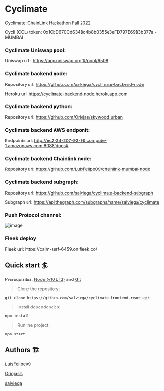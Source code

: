# Cyclimate

Cyclimate: ChainLink Hackathon Fall 2022

Cycli (CCL) token: 0x1CbD670Cd634Bc4b8b0355e3eFD797E69B3b377a - MUMBAI

### Cyclimate Uniswap pool:

Uniswap url : https://app.uniswap.org/#/pool/6508

### Cyclimate backend node:

Repository url: https://github.com/salviega/cyclimate-backend-node

Heroku url: https://cyclimate-backend-node.herokuapp.com

### Cyclimate backend python:

Repository url: https://github.com/Oriojas/skywood_urban

### Cyclimate backend AWS endponit:

Endpoints url: http://ec2-34-207-93-96.compute-1.amazonaws.com:8088/docs#

### Cyclimate backend Chainlink node:

Repository url: https://github.com/LuisFelipe09/chainlink-mumbai-node

### Cyclimate backend subgraph:

Repository url: https://github.com/salviega/cyclimate-backend-subgraph

Subgraph url: https://api.thegraph.com/subgraphs/name/salviega/cyclimate

### Push Protocol channel:

![image](https://user-images.githubusercontent.com/90350943/202186211-5d77af9c-17ac-4e05-97ec-18bee101e0ed.png)

### Fleek deploy

Fleek url: https://calm-surf-6459.on.fleek.co/

## Quick start 🏄

Prerequisites: [Node (v16 LTS)](https://nodejs.org/en/download/) and [Git](https://git-scm.com/downloads)

> Clone the repository:

```
git clone https://github.com/salviega/cyclimate-frontend-react.git
```

> Install dependencies:

```
npm install
```

> Run the project:

```
npm start
```

## Authors 🏗

[LuisFelipe09](https://github.com/LuisFelipe09)

[Oriojas’s](https://github.com/Oriojas)

[salviega](https://github.com/salviega)
